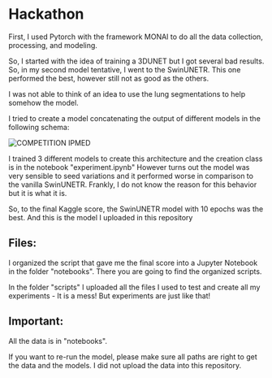 # Hackathon

First, I used Pytorch with the framework MONAI to do all the data collection, processing, and modeling.

So, I started with the idea of training a 3DUNET but I got several bad results.
So, in my second model tentative, I went to the SwinUNETR. This one performed the best, however still not as good as the others.

I was not able to think of an idea to use the lung segmentations to help somehow the model. 

I tried to create a model concatenating the output of different models in the following schema:

![COMPETITION IPMED](https://github.com/mathparracho/PSCC_datachallenge/assets/58774388/d87ad654-631a-4a5a-9657-22fb34e9e356)

I trained 3 different models to create this architecture and the creation class is in the notebook "experiment.ipynb"
However turns out the model was very sensible to seed variations and it performed worse in comparison to the vanilla SwinUNETR. Frankly, I do not know the reason for this behavior but it is what it is.

So, to the final Kaggle score, the SwinUNETR model with 10 epochs was the best. And this is the model I uploaded in this repository

## Files:

I organized the script that gave me the final score into a Jupyter Notebook in the folder "notebooks". There you are going to find the organized scripts.

In the folder "scripts" I uploaded all the files I used to test and create all my experiments - It is a mess! But experiments are just like that!

## Important:

All the data is in "notebooks".

If you want to re-run the model, please make sure all paths are right to get the data and the models.
I did not upload the data into this repository.
